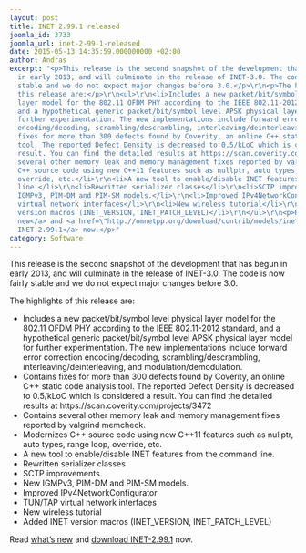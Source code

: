 ```yaml
---
layout: post
title: INET 2.99.1 released
joomla_id: 3733
joomla_url: inet-2-99-1-released
date: 2015-05-13 14:35:59.000000000 +02:00
author: Andras
excerpt: "<p>This release is the second snapshot of the development that has begun
  in early 2013, and will culminate in the release of INET-3.0. The code is now fairly
  stable and we do not expect major changes before 3.0.</p>\r\n<p>The highlights of
  this release are:</p>\r\n<ul>\r\n<li>Includes a new packet/bit/symbol level physical
  layer model for the 802.11 OFDM PHY according to the IEEE 802.11-2012 standard,
  and a hypothetical generic packet/bit/symbol level APSK physical layer model for
  further experimentation. The new implementations include forward error correction
  encoding/decoding, scrambling/descrambling, interleaving/deinterleaving, and modulation/demodulation.</li>\r\n<li>Contains
  fixes for more than 300 defects found by Coverity, an online C++ static code analysis
  tool. The reported Defect Density is decreased to 0.5/kLoC which is considered a
  result. You can find the detailed results at https://scan.coverity.com/projects/3472</li>\r\n<li>Contains
  several other memory leak and memory management fixes reported by valgrind memcheck.</li>\r\n<li>Modernizes
  C++ source code using new C++11 features such as nullptr, auto types, range loop,
  override, etc.</li>\r\n<li>A new tool to enable/disable INET features from the command
  line.</li>\r\n<li>Rewritten serializer classes</li>\r\n<li>SCTP improvements</li>\r\n<li>New
  IGMPv3, PIM-DM and PIM-SM models.</li>\r\n<li>Improved IPv4NetworkConfigurator</li>\r\n<li>TUN/TAP
  virtual network interfaces</li>\r\n<li>New wireless tutorial</li>\r\n<li>Added INET
  version macros (INET_VERSION, INET_PATCH_LEVEL)</li>\r\n</ul>\r\n<p>Read <a href=\"https://github.com/inet-framework/inet/blob/v2.99.1/WHATSNEW\">what’s
  new</a> and <a href=\"http://omnetpp.org/download/contrib/models/inet-2.99.1-src.tgz\">download
  INET-2.99.1</a> now.</p>"
category: Software
---
```

<p>This release is the second snapshot of the development that has begun in early 2013, and will culminate in the release of INET-3.0. The code is now fairly stable and we do not expect major changes before 3.0.</p>
<p>The highlights of this release are:</p>
<ul>
<li>Includes a new packet/bit/symbol level physical layer model for the 802.11 OFDM PHY according to the IEEE 802.11-2012 standard, and a hypothetical generic packet/bit/symbol level APSK physical layer model for further experimentation. The new implementations include forward error correction encoding/decoding, scrambling/descrambling, interleaving/deinterleaving, and modulation/demodulation.</li>
<li>Contains fixes for more than 300 defects found by Coverity, an online C++ static code analysis tool. The reported Defect Density is decreased to 0.5/kLoC which is considered a result. You can find the detailed results at https://scan.coverity.com/projects/3472</li>
<li>Contains several other memory leak and memory management fixes reported by valgrind memcheck.</li>
<li>Modernizes C++ source code using new C++11 features such as nullptr, auto types, range loop, override, etc.</li>
<li>A new tool to enable/disable INET features from the command line.</li>
<li>Rewritten serializer classes</li>
<li>SCTP improvements</li>
<li>New IGMPv3, PIM-DM and PIM-SM models.</li>
<li>Improved IPv4NetworkConfigurator</li>
<li>TUN/TAP virtual network interfaces</li>
<li>New wireless tutorial</li>
<li>Added INET version macros (INET_VERSION, INET_PATCH_LEVEL)</li>
</ul>
<p>Read <a href="https://github.com/inet-framework/inet/blob/v2.99.1/WHATSNEW">what’s new</a> and <a href="http://omnetpp.org/download/contrib/models/inet-2.99.1-src.tgz">download INET-2.99.1</a> now.</p>
